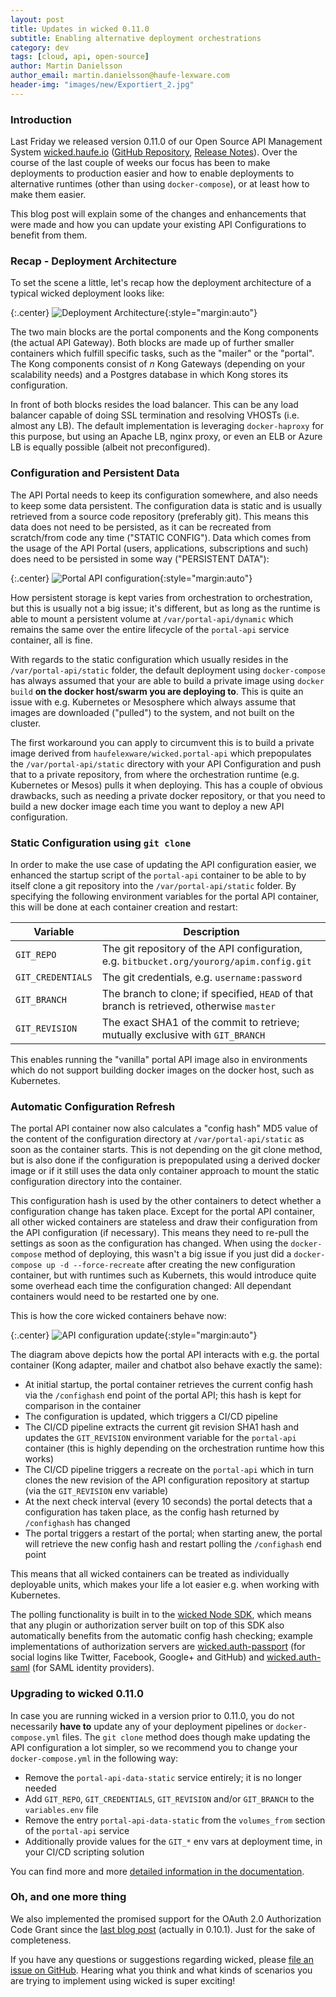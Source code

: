 ```yaml
---
layout: post
title: Updates in wicked 0.11.0
subtitle: Enabling alternative deployment orchestrations
category: dev
tags: [cloud, api, open-source]
author: Martin Danielsson
author_email: martin.danielsson@haufe-lexware.com
header-img: "images/new/Exportiert_2.jpg"
---
```


### Introduction

Last Friday we released version 0.11.0 of our Open Source API Management System [wicked.haufe.io](http://wicked.haufe.io) ([GitHub Repository](https://github.com/Haufe-Lexware/wicked.haufe.io), [Release Notes](https://github.com/Haufe-Lexware/wicked.haufe.io/blob/master/doc/release-notes.md#0110-beta)). Over the course of the last couple of weeks our focus has been to make deployments to production easier and how to enable deployments to alternative runtimes (other than using `docker-compose`), or at least how to make them easier.

This blog post will explain some of the changes and enhancements that were made and how you can update your existing API Configurations to benefit from them.

### Recap - Deployment Architecture

To set the scene a little, let's recap how the deployment architecture of a typical wicked deployment looks like:

{:.center}
![Deployment Architecture](/images/wicked-0-11-0/deployment-architecture.png){:style="margin:auto"}

The two main blocks are the portal components and the Kong components (the actual API Gateway). Both blocks are made up of further smaller containers which fulfill specific tasks, such as the "mailer" or the "portal". The Kong components consist of _n_ Kong Gateways (depending on your scalability needs) and a Postgres database in which Kong stores its configuration.

In front of both blocks resides the load balancer. This can be any load balancer capable of doing SSL termination and resolving VHOSTs (i.e. almost any LB). The default implementation is leveraging `docker-haproxy` for this purpose, but using an Apache LB, nginx proxy, or even an ELB or Azure LB is equally possible (albeit not preconfigured).

### Configuration and Persistent Data

The API Portal needs to keep its configuration somewhere, and also needs to keep some data persistent. The configuration data is static and is usually retrieved from a source code repository (preferably git). This means this data does not need to be persisted, as it can be recreated from scratch/from code any time ("STATIC CONFIG"). Data which comes from the usage of the API Portal (users, applications, subscriptions and such) does need to be persisted in some way ("PERSISTENT DATA"):

{:.center}
![Portal API configuration](/images/wicked-0-11-0/portal-api-data.png){:style="margin:auto"}

How persistent storage is kept varies from orchestration to orchestration, but this is usually not a big issue; it's different, but as long as the runtime is able to mount a persistent volume at `/var/portal-api/dynamic` which remains the same over the entire lifecycle of the `portal-api` service container, all is fine.

With regards to the static configuration which usually resides in the `/var/portal-api/static` folder, the default deployment using `docker-compose` has always assumed that your are able to build a private image using `docker build` **on the docker host/swarm you are deploying to**. This is quite an issue with e.g. Kubernetes or Mesosphere which always assume that images are downloaded ("pulled") to the system, and not built on the cluster.

The first workaround you can apply to circumvent this is to build a private image derived from `haufelexware/wicked.portal-api` which prepopulates the `/var/portal-api/static` directory with your API Configuration and push that to a private repository, from where the orchestration runtime (e.g. Kubernetes or Mesos) pulls it when deploying. This has a couple of obvious drawbacks, such as needing a private docker repository, or that you need to build a new docker image each time you want to deploy a new API configuration.

### Static Configuration using `git clone`

In order to make the use case of updating the API configuration easier, we enhanced the startup script of the `portal-api` container to be able to by itself clone a git repository into the `/var/portal-api/static` folder. By specifying the following environment variables for the portal API container, this will be done at each container creation and restart:

| Variable | Description |
| ---| --- |
| `GIT_REPO` | The git repository of the API configuration, e.g. `bitbucket.org/yourorg/apim.config.git` |
| `GIT_CREDENTIALS` | The git credentials, e.g. `username:password` |
| `GIT_BRANCH` | The branch to clone; if specified, `HEAD` of that branch is retrieved, otherwise `master` |
| `GIT_REVISION` | The exact SHA1 of the commit to retrieve; mutually exclusive with `GIT_BRANCH` | 

This enables running the "vanilla" portal API image also in environments which do not support building docker images on the docker host, such as Kubernetes.

### Automatic Configuration Refresh

The portal API container now also calculates a "config hash" MD5 value of the content of the configuration directory at `/var/portal-api/static` as soon as the container starts. This is not depending on the git clone method, but is also done if the configuration is prepopulated using a derived docker image or if it still uses the data only container approach to mount the static configuration directory into the container.

This configuration hash is used by the other containers to detect whether a configuration change has taken place. Except for the portal API container, all other wicked containers are stateless and draw their configuration from the API configuration (if necessary). This means they need to re-pull the settings as soon as the configuration has changed. When using the `docker-compose` method of deploying, this wasn't a big issue if you just did a `docker-compose up -d --force-recreate` after creating the new configuration container, but with runtimes such as Kubernets, this would introduce quite some overhead each time the configuration changed: All dependant containers would need to be restarted one by one.

This is how the core wicked containers behave now:

{:.center}
![API configuration update](/images/wicked-0-11-0/config-update.png){:style="margin:auto"}

The diagram above depicts how the portal API interacts with e.g. the portal container (Kong adapter, mailer and chatbot also behave exactly the same):

* At initial startup, the portal container retrieves the current config hash via the `/confighash` end point of the portal API; this hash is kept for comparison in the container
* The configuration is updated, which triggers a CI/CD pipeline
* The CI/CD pipeline extracts the current git revision SHA1 hash and updates the `GIT_REVISION` environment variable for the `portal-api` container (this is highly depending on the orchestration runtime how this works)
* The CI/CD pipeline triggers a recreate on the `portal-api` which in turn clones the new revision of the API configuration repository at startup (via the `GIT_REVISION` env variable)
* At the next check interval (every 10 seconds) the portal detects that a configuration has taken place, as the config hash returned by `/confighash` has changed
* The portal triggers a restart of the portal; when starting anew, the portal will retrieve the new config hash and restart polling the `/confighash` end point

This means that all wicked containers can be treated as individually deployable units, which makes your life a lot easier e.g. when working with Kubernetes.

The polling functionality is built in to the [wicked Node SDK](https://www.npmjs.org/package/wicked-sdk), which means that any plugin or authorization server built on top of this SDK also automatically benefits from the automatic config hash checking; example implementations of authorization servers are [wicked.auth-passport](https://github.com/Haufe-Lexware/wicked.auth-passport) (for social logins like Twitter, Facebook, Google+ and GitHub) and [wicked.auth-saml](https://github.com/Haufe-Lexware/wicked.auth-saml) (for SAML identity providers).

### Upgrading to wicked 0.11.0

In case you are running wicked in a version prior to 0.11.0, you do not necessarily **have to** update any of your deployment pipelines or `docker-compose.yml` files. The `git clone` method does though make updating the API configuration a lot simpler, so we recommend you to change your `docker-compose.yml` in the following way:

* Remove the `portal-api-data-static` service entirely; it is no longer needed
* Add `GIT_REPO`, `GIT_CREDENTIALS`, `GIT_REVISION` and/or `GIT_BRANCH` to the `variables.env` file
* Remove the entry `portal-api-data-static` from the `volumes_from` section of the `portal-api` service
* Additionally provide values for the `GIT_*` env vars at deployment time, in your CI/CD scripting solution

You can find more and more [detailed information in the documentation](https://github.com/Haufe-Lexware/wicked.haufe.io/blob/master/doc/deploying-to-docker-host.md#updating-the-api-configuration).

### Oh, and one more thing

We also implemented the promised support for the OAuth 2.0 Authorization Code Grant since the [last blog post](http://dev.haufe.com/wicked-0-10-0-released/) (actually in 0.10.1). Just for the sake of completeness.

If you have any questions or suggestions regarding wicked, please [file an issue on GitHub](https://github.com/Haufe-Lexware/wicked.haufe.io/issues/new). Hearing what you think and what kinds of scenarios you are trying to implement using wicked is super exciting!
